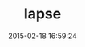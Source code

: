 ---
layout: post
title:  "lapse"
repo:   "seesawco/lapse-rb"
date:   2015-02-18 16:59:24
gemurl: https://github.com/seesawco/lapse-rb
---